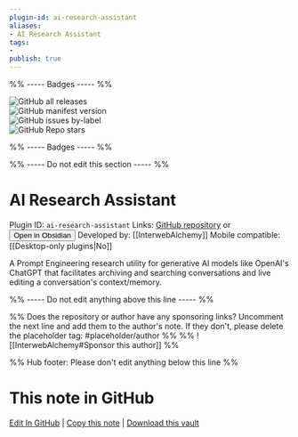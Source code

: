 ```yaml
---
plugin-id: ai-research-assistant
aliases:
- AI Research Assistant
tags: 
- 
publish: true
---
```


%% ----- Badges ----- %%

![GitHub all releases](https://img.shields.io/github/downloads/InterwebAlchemy/obsidian-ai-research-assistant/total?color=573E7A&logo=github&style=for-the-badge)   
![GitHub manifest version](https://img.shields.io/github/manifest-json/v/InterwebAlchemy/obsidian-ai-research-assistant?color=573E7A&logo=github&style=for-the-badge)   
![GitHub issues by-label](https://img.shields.io/github/issues/InterwebAlchemy/obsidian-ai-research-assistant/help%20wanted?color=573E7A&logo=github&style=for-the-badge)   
![GitHub Repo stars](https://img.shields.io/github/stars/InterwebAlchemy/obsidian-ai-research-assistant?color=573E7A&logo=github&style=for-the-badge)

%% ----- Badges ----- %%

%% ----- Do not edit this section ----- %%

# AI Research Assistant

Plugin ID: `ai-research-assistant`
Links: [GitHub repository](https://github.com/InterwebAlchemy/obsidian-ai-research-assistant) or [<button id=HH>Open in Obsidian</button>](obsidian://show-plugin?id=ai-research-assistant)
Developed by: [[InterwebAlchemy]]
Mobile compatible: [[Desktop-only plugins|No]]

A Prompt Engineering research utility for generative AI models like OpenAI's ChatGPT that facilitates archiving and searching conversations and live editing a conversation's context/memory.

%% ----- Do not edit anything above this line ----- %% 

%% Does the repository or author have any sponsoring links? Uncomment the next line and add them to the author's note. If they don't, please delete the placeholder tag: #placeholder/author %%
%% ![[InterwebAlchemy#Sponsor this author]] %%

%% Hub footer: Please don't edit anything below this line %%

# This note in GitHub

<span class="git-footer">[Edit In GitHub](https://github.dev/obsidian-community/obsidian-hub/blob/main/02%20-%20Community%20Expansions/02.05%20All%20Community%20Expansions/Plugins/ai-research-assistant.md "git-hub-edit-note") | [Copy this note](https://raw.githubusercontent.com/obsidian-community/obsidian-hub/main/02%20-%20Community%20Expansions/02.05%20All%20Community%20Expansions/Plugins/ai-research-assistant.md "git-hub-copy-note") | [Download this vault](https://github.com/obsidian-community/obsidian-hub/archive/refs/heads/main.zip "git-hub-download-vault") </span>
